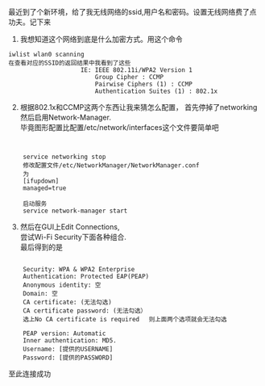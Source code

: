 最近到了个新环境，给了我无线网络的ssid,用户名和密码。设置无线网络费了点功夫。记下来

1. 我想知道这个网络到底是什么加密方式。用这个命令  
````
iwlist wlan0 scanning
在查看对应的SSID的返回结果中我看到了这些
                    IE: IEEE 802.11i/WPA2 Version 1
                        Group Cipher : CCMP
                        Pairwise Ciphers (1) : CCMP
                        Authentication Suites (1) : 802.1x
````
2. 根据802.1x和CCMP这两个东西让我来猜怎么配置， 
首先停掉了networking  
然后启用Network-Manager.  
毕竟图形配置比配置/etc/network/interfaces这个文件要简单吧  
````


    service networking stop
    修改配置文件/etc/NetworkManager/NetworkManager.conf
    为
    [ifupdown]
    managed=true

    启动服务
    service network-manager start
````
3. 然后在GUI上Edit Connections,  
尝试Wi-Fi Security下面各种组合.  
最后得到的是  
````

    Security: WPA & WPA2 Enterprise
    Authentication: Protected EAP(PEAP)
    Anonymous identity: 空
    Domain: 空
    CA certificate: (无法勾选)
    CA certificate password: (无法勾选）
    选上No CA certificate is required 　则上面两个选项就会无法勾选

    PEAP version: Automatic
    Inner authentication: MD5.
    Username: [提供的USERNAME]
    Password: [提供的PASSWORD]

````
至此连接成功
